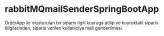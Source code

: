 # rabbitMQmailSenderSpringBootApp

OrderApp ile olusturulan bir siparis ilgili kuyruga atilip ve kuyruktaki siparis bilgilerinden, siparis verilen kullaniciya mail gonderilmesi.

